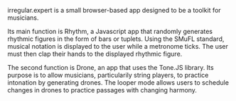 irregular.expert is a small browser-based app designed to be a toolkit for musicians.

Its main function is Rhythm, a Javascript app that randomly generates rhythmic figures in the form of bars or tuplets. Using the SMuFL standard, musical notation is displayed to the user while a metronome ticks. The user must then clap their hands to the displayed rhythmic figure.

The second function is Drone, an app that uses the Tone.JS library. Its purpose is to allow musicians, particularily string players, to practice intonation by generating drones. The looper mode allows users to schedule changes in drones to practice passages with changing harmony.
